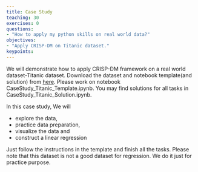 ```yaml
---
title: Case Study
teaching: 30
exercises: 0
questions:
- "How to apply my python skills on real world data?"
objectives:
- "Apply CRISP-DM on Titanic dataset."
keypoints:
---
```


We will demonstrate how to apply CRISP-DM framework on a real world dataset-Titanic dataset. Download the dataset and notebook template(and solution) from [here](../data/data_code.zip). Please work on notebook  CaseStudy_Titanic_Template.ipynb. You may find solutions for all tasks in CaseStudy_Titanic_Solution.ipynb.

In this case study, We will
- explore the data,
- practice data preparation,
- visualize the data and
- construct a linear regression

Just follow the instructions in the template and finish all the tasks. Please note that this dataset is not a good dataset for regression. We do it just for practice purpose.
